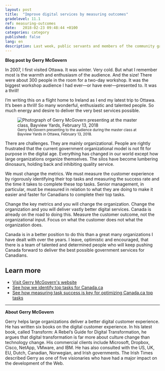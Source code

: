```yaml
---
layout: post
title:  "Improve digital services by measuring outcomes"
gradelevel: 11.1
ref: measuring-outcomes
date:   2018-02-23 09:48:44 +0100
categories: category
published: false
lang: en
description: Last week, public servants and members of the community gathered for a bracing master class with Gerry McGovern. 
---
```

<b>Blog post by Gerry McGovern</b>

In 2007, I first visited Ottawa. It was winter. Very cold. But what I remember most is the warmth and enthusiasm of the audience. And the size! There were about 300 people in the room for a two-day workshop. It was the biggest workshop audience I had ever—or have ever—presented to. It was a thrill!

I’m writing this on a flight home to Ireland as I end my latest trip to Ottawa. It’s been a thrill! So many wonderful, enthusiastic and talented people. So much energy and desire to deliver the very best services possible. 

<figure>
<img class="img-responsive" alt="Photograph of Gerry McGovern presenting at the master class, Bayview Yards, February 13, 2018" src="/images/2018_02_18-4058.jpg">
<figcaption><small>Gerry McGovern presenting to the audience during the master class at Bayview Yards in Ottawa, February 13, 2018.</small></figcaption>
</figure>

There are challenges. They are mainly organizational. People are rightly frustrated that the current government organizational model is not fit for purpose in the digital age. Everything has changed in our world except how large organizations organize themselves. The silos have become lumbering dinosaurs, holding back and inhibiting quality service.

We must change the metrics. We must measure the customer experience by rigorously identifying their top tasks and measuring the success rate and the time it takes to complete these top tasks. Senior management, in particular, must be measured in relation to what they are doing to make it easier and faster for Canadians to complete their top tasks. 

Change the key metrics and you will change the organization. Change the organization and you will deliver vastly better digital services. Canada is already on the road to doing this. Measure the customer outcome, not the organizational input. Focus on what the customer does not what the organization does. 

Canada is in a better position to do this than a great many organizations I have dealt with over the years. I leave, optimistic and encouraged, that there is a team of talented and determined people who will keep pushing Canada forward to deliver the best possible government services for Canadians.

## Learn more 

- [Visit Gerry McGovern's website](http://www.gerrymcgovern.com/)
- [See how we identify top tasks for Canada.ca](https://canada-ca.github.io/2017/12/11/top-100-for-gc.html)
- [See how measuring task success is key for optimizing Canada.ca top tasks](https://canada-ca.github.io/category/2017/12/12/optimization-overview.html)

<hr>

<b>About Gerry McGovern</b>

Gerry helps large organizations deliver a better digital customer experience. He has written six books on the digital customer experience. In his latest book, called Transform: A Rebel’s Guide for Digital Transformation, he argues that digital transformation is far more about culture change than technology change. His commercial clients include Microsoft, Dropbox, Cisco, NetApp, VMware, and IBM. He has also consulted with the US, UK, EU, Dutch, Canadian, Norwegian, and Irish governments. The Irish Times described Gerry as one of five visionaries who have had a major impact on the development of the Web.
